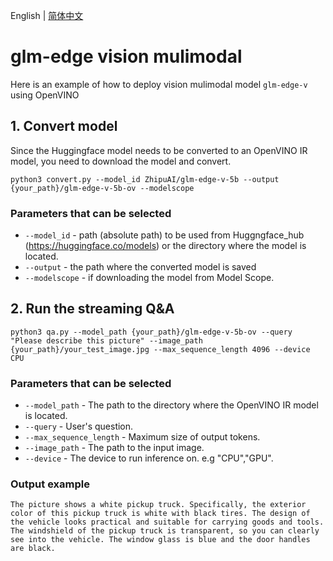 English | [简体中文](README_zh.md)

# glm-edge vision mulimodal

Here is an example of how to deploy vision mulimodal model `glm-edge-v` using OpenVINO

## 1. Convert model

Since the Huggingface model needs to be converted to an OpenVINO IR model, you need to download the model and convert.

```
python3 convert.py --model_id ZhipuAI/glm-edge-v-5b --output {your_path}/glm-edge-v-5b-ov --modelscope
```

### Parameters that can be selected

* `--model_id` - path (absolute path) to be used from Huggngface_hub (https://huggingface.co/models) or the directory
  where the model is located.
* `--output` - the path where the converted model is saved
* `--modelscope` - if downloading the model from Model Scope.

## 2. Run the streaming Q&A

```
python3 qa.py --model_path {your_path}/glm-edge-v-5b-ov --query "Please describe this picture" --image_path {your_path}/your_test_image.jpg --max_sequence_length 4096 --device CPU
```


### Parameters that can be selected

* `--model_path` - The path to the directory where the OpenVINO IR model is located.
* `--query` - User's question.
* `--max_sequence_length` - Maximum size of output tokens.
* `--image_path` - The path to the input image.
* `--device` - The device to run inference on. e.g "CPU","GPU".

### Output example

```
The picture shows a white pickup truck. Specifically, the exterior color of this pickup truck is white with black tires. The design of the vehicle looks practical and suitable for carrying goods and tools. The windshield of the pickup truck is transparent, so you can clearly see into the vehicle. The window glass is blue and the door handles are black.
```